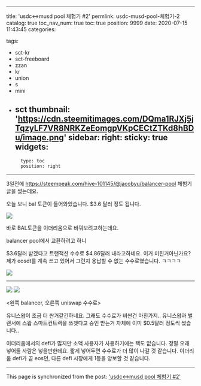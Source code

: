 
---
title: 'usdc<->musd pool 체험기 #2'
permlink: usdc-musd-pool-체험기-2
catalog: true
toc_nav_num: true
toc: true
position: 9999
date: 2020-07-15 11:43:45
categories:

tags:
- sct-kr
- sct-freeboard
- zzan
- kr
- union
- s
- mini
- sct
thumbnail: 'https://cdn.steemitimages.com/DQma1RJXj5jTqzyLF7VR8NRKZeEomgpVKpCECtZTKd8hBDu/image.png'
sidebar:
    right:
        sticky: true
widgets:
    -
        type: toc
        position: right
---


3일전에 https://steempeak.com/hive-101145/@jacobyu/balancer-pool 체험기 글을 썼는데요.

오늘 보니 bal 토큰이 들어와있습니다. $3.6 달러 정도 됩니다.


![](https://cdn.steemitimages.com/DQma1RJXj5jTqzyLF7VR8NRKZeEomgpVKpCECtZTKd8hBDu/image.png)

바로 BAL토큰을 이더리움으로 바꿔보려고하는데요.

balancer pool에서 교환하려고 하니

$3.6달러 받겠다고 트랜잭션 수수료 $4.86달러 내라고하네요.
이거 미친거아닌가요? 제가 eosdt를 계속 쓰고 있어서 그런지
용납할 수 없는 수수료였습니다. ㅋㅋㅋㅋ

![](https://steemitimages.com/300x0/https://cdn.steemitimages.com/DQmRUV2mZDy8N5x33WfuQVNLXc82AjaV8ERsNNyGUBFNAkk/image.png)

---

![](https://steemitimages.com/300x0/https://cdn.steemitimages.com/DQmaRET5yRTePXBXknzuu4ukddebJvzFr8ejmrzcBeKNFj5/image.png)   ![](https://steemitimages.com/300x0/https://cdn.steemitimages.com/DQmcsuBBE2vyk6VqofsZnCDgnXVVXqiapZhbUK5uuVkcRwN/image.png)

<왼쪽 balancer, 오른쪽 uniswap 수수료>

유니스왑이 조금 더 싼거같긴하네요. 그래도 수수료가 비싼건 마찬가지.. 유니스왑과 벌랜서에 스왑 스마트컨트랙을 쓰겟다고 승인 받는거 자체에 이미 $0.5달러 정도씩 썼습니다.. 

이더리움에서의 defi가 많지만 소액 사용자가 사용하기에는 택도 없습니다. 정말 오래 넣어둘 사람은 넣을만한데요. 짧게 넣어두면 수수료가 더 많이 나갈 것 같습니다. 이더리움 defi가 곧 eos던, 다른 defi 시장에게 1등을 양보할 것 같습니다.

- - -

This page is synchronized from the post: ['usdc<->musd pool 체험기 #2'](https://steempeak.com/@jacobyu/usdc-musd-pool-2)
